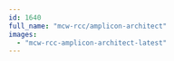 ```yaml
---
id: 1640
full_name: "mcw-rcc/amplicon-architect"
images: 
  - "mcw-rcc-amplicon-architect-latest"
---
```

